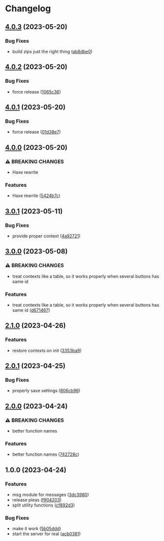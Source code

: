 # Changelog

## [4.0.3](https://github.com/danielo515/StreamDeckButton.spoon/compare/v4.0.2...v4.0.3) (2023-05-20)


### Bug Fixes

* build zips just the right thing ([ab8dbe0](https://github.com/danielo515/StreamDeckButton.spoon/commit/ab8dbe0042e4d732797382dce8292dcf6c48c5bc))

## [4.0.2](https://github.com/danielo515/StreamDeckButton.spoon/compare/v4.0.1...v4.0.2) (2023-05-20)


### Bug Fixes

* force release ([1065c36](https://github.com/danielo515/StreamDeckButton.spoon/commit/1065c363877c5b53d468caabaf028326b73fd297))

## [4.0.1](https://github.com/danielo515/StreamDeckButton.spoon/compare/v4.0.0...v4.0.1) (2023-05-20)


### Bug Fixes

* force release ([01d38e7](https://github.com/danielo515/StreamDeckButton.spoon/commit/01d38e7fc763bea66e727158157ac65133c0faa0))

## [4.0.0](https://github.com/danielo515/StreamDeckButton.spoon/compare/v3.0.1...v4.0.0) (2023-05-20)


### ⚠ BREAKING CHANGES

* Haxe rewrite

### Features

* Haxe rewrite ([5424b7c](https://github.com/danielo515/StreamDeckButton.spoon/commit/5424b7ce2e57fa6f58a66c017c667f40e8382fd8))

## [3.0.1](https://github.com/danielo515/StreamDeckButton.spoon/compare/v3.0.0...v3.0.1) (2023-05-11)


### Bug Fixes

* provide proper context ([4a92721](https://github.com/danielo515/StreamDeckButton.spoon/commit/4a92721acc93e5e54e0595ca475acd91c2efe3e7))

## [3.0.0](https://github.com/danielo515/StreamDeckButton.spoon/compare/v2.1.0...v3.0.0) (2023-05-08)


### ⚠ BREAKING CHANGES

* treat contexts like a table, so it works properly when several buttons has same id

### Features

* treat contexts like a table, so it works properly when several buttons has same id ([d671467](https://github.com/danielo515/StreamDeckButton.spoon/commit/d671467bc1a4de2d1b9dfbd3d9a7072c475e9c1d))

## [2.1.0](https://github.com/danielo515/StreamDeckButton.spoon/compare/v2.0.1...v2.1.0) (2023-04-26)


### Features

* restore contexts on init ([3353ba9](https://github.com/danielo515/StreamDeckButton.spoon/commit/3353ba99d4b556f88e93855e44d3cc21ccca1faa))

## [2.0.1](https://github.com/danielo515/StreamDeckButton.spoon/compare/v2.0.0...v2.0.1) (2023-04-25)


### Bug Fixes

* properly save settings ([806cb96](https://github.com/danielo515/StreamDeckButton.spoon/commit/806cb96787face99cade2bf9e9853ffaf8dbd123))

## [2.0.0](https://github.com/danielo515/StreamDeckButton.spoon/compare/v1.0.0...v2.0.0) (2023-04-24)


### ⚠ BREAKING CHANGES

* better function names

### Features

* better function names ([742728c](https://github.com/danielo515/StreamDeckButton.spoon/commit/742728c9cf83989925e95fd696c6d906763a2114))

## 1.0.0 (2023-04-24)


### Features

* msg module for messages ([3dc3980](https://github.com/danielo515/StreamDeckButton.spoon/commit/3dc39804abc720d99039e712fc08f472755b8c17))
* release pleas ([f904203](https://github.com/danielo515/StreamDeckButton.spoon/commit/f904203fcccde3d8b2641b7281be7feb47619f14))
* split utility functions ([cf892d3](https://github.com/danielo515/StreamDeckButton.spoon/commit/cf892d33ecbfebf84c536934c493f974b69568dd))


### Bug Fixes

* make it work ([5b05ddd](https://github.com/danielo515/StreamDeckButton.spoon/commit/5b05ddd0da24741a0ccbd092533431708a59f8a8))
* start the server for real ([acb0381](https://github.com/danielo515/StreamDeckButton.spoon/commit/acb0381d475cb18d732b8754dd96b6314436fe4b))
